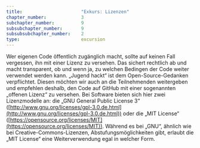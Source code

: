 ```yaml
---
title: 						"Exkurs: Lizenzen"
chapter_number: 			3
subchapter_number:			9
subsubchapter_number:		9
subsubsubchapter_number:	2
type: 						excursion
---
```


Wer eigenen Code öffentlich zugänglich macht, sollte auf keinen Fall vergessen, ihn mit einer Lizenz zu versehen. Das sichert rechtlich ab und macht transparent, ob und wenn ja, zu welchen Bedingen der Code weiter verwendet werden kann. „Jugend hackt“ ist dem Open-Source-Gedanken verpflichtet. Diesen möchten wir auch an die Teilnehmenden weitergeben und empfehlen deshalb, den Code auf GitHub mit einer sogenannten „offenen Lizenz“ zu versehen. Bei Software bieten sich hier zwei Lizenzmodelle an: die „GNU General Public License 3“ ([http://www.gnu.org/licenses/gpl-3.0.de.html](http://www.gnu.org/licenses/gpl-3.0.de.html)) oder die „MIT License“ ([https://opensource.org/licenses/MIT](https://opensource.org/licenses/MIT)). Während es bei „GNU“, ähnlich wie bei Creative-Commons-Lizenzen, Abstufungsmöglichkeiten gibt, erlaubt die „MIT License“ eine Weiterverwendung egal in welcher Form.